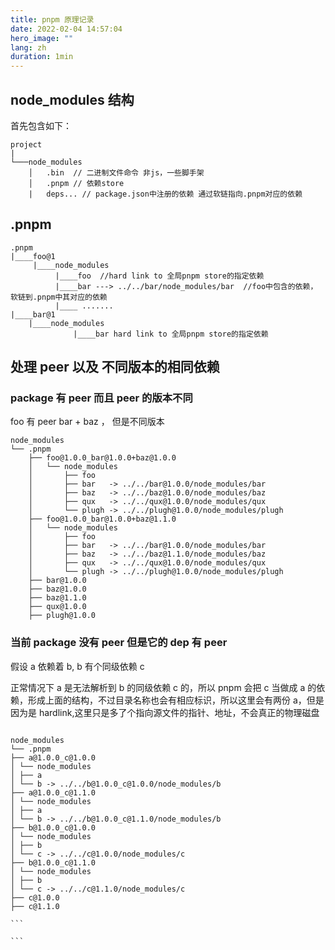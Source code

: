 ```yaml
---
title: pnpm 原理记录
date: 2022-02-04 14:57:04
hero_image: ""
lang: zh
duration: 1min
---
```


## node_modules 结构

首先包含如下：

```
project
|
└───node_modules
    │   .bin  // 二进制文件命令 非js，一些脚手架
    │   .pnpm // 依赖store
    |   deps... // package.json中注册的依赖 通过软链指向.pnpm对应的依赖
```

## .pnpm

```
.pnpm
|____foo@1
     |____node_modules
          |____foo  //hard link to 全局pnpm store的指定依赖
          |____bar ---> ../../bar/node_modules/bar  //foo中包含的依赖， 软链到.pnpm中其对应的依赖
          |____ .......
|____bar@1
    |____node_modules
              |____bar hard link to 全局pnpm store的指定依赖
```

## 处理 peer 以及 不同版本的相同依赖

### package 有 peer 而且 peer 的版本不同

foo 有 peer bar + baz ， 但是不同版本

```
node_modules
└── .pnpm
    ├── foo@1.0.0_bar@1.0.0+baz@1.0.0
    │   └── node_modules
    │       ├── foo
    │       ├── bar   -> ../../bar@1.0.0/node_modules/bar
    │       ├── baz   -> ../../baz@1.0.0/node_modules/baz
    │       ├── qux   -> ../../qux@1.0.0/node_modules/qux
    │       └── plugh -> ../../plugh@1.0.0/node_modules/plugh
    ├── foo@1.0.0_bar@1.0.0+baz@1.1.0
    │   └── node_modules
    │       ├── foo
    │       ├── bar   -> ../../bar@1.0.0/node_modules/bar
    │       ├── baz   -> ../../baz@1.1.0/node_modules/baz
    │       ├── qux   -> ../../qux@1.0.0/node_modules/qux
    │       └── plugh -> ../../plugh@1.0.0/node_modules/plugh
    ├── bar@1.0.0
    ├── baz@1.0.0
    ├── baz@1.1.0
    ├── qux@1.0.0
    ├── plugh@1.0.0

```

### 当前 package 没有 peer 但是它的 dep 有 peer

假设 a 依赖着 b, b 有个同级依赖 c

正常情况下 a 是无法解析到 b 的同级依赖 c 的，所以 pnpm 会把 c 当做成 a 的依赖，形成上面的结构，不过目录名称也会有相应标识，所以这里会有两份 a，但是因为是 hardlink,这里只是多了个指向源文件的指针、地址，不会真正的物理磁盘

````

node_modules
└── .pnpm
├── a@1.0.0_c@1.0.0
│ └── node_modules
│ ├── a
│ └── b -> ../../b@1.0.0_c@1.0.0/node_modules/b
├── a@1.0.0_c@1.1.0
│ └── node_modules
│ ├── a
│ └── b -> ../../b@1.0.0_c@1.1.0/node_modules/b
├── b@1.0.0_c@1.0.0
│ └── node_modules
│ ├── b
│ └── c -> ../../c@1.0.0/node_modules/c
├── b@1.0.0_c@1.1.0
│ └── node_modules
│ ├── b
│ └── c -> ../../c@1.1.0/node_modules/c
├── c@1.0.0
├── c@1.1.0

```

```
````
